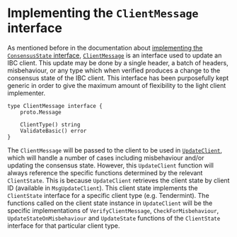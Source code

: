 <!--
order: 5
-->

# Implementing the `ClientMessage` interface

As mentioned before in the documentation about [implementing the `ConsensusState` interface](./consensus-state.md), [`ClientMessage`](https://github.com/cosmos/ibc-go/blob/main/modules/core/exported/client.go#L145) is an interface used to update an IBC client. This update may be done by a single header, a batch of headers, misbehaviour, or any type which when verified produces a change to the consensus state of the IBC client. This interface has been purposefully kept generic in order to give the maximum amount of flexibility to the light client implementer. 

```golang 
type ClientMessage interface {
	proto.Message

	ClientType() string
	ValidateBasic() error
}
```

The `ClientMessage` will be passed to the client to be used in [`UpdateClient`](https://github.com/cosmos/ibc-go/blob/57da75a70145409247e85365b64a4b2fc6ddad2f/modules/core/02-client/keeper/client.go#L53), which will handle a number of cases including misbehaviour and/or updating the consensus state. However, this `UpdateClient` function will always reference the specific functions determined by the relevant `ClientState`. This is because `UpdateClient` retrieves the client state by client ID (available in `MsgUpdateClient`). This client state implements the `ClientState` interface for a specific client type (e.g. Tendermint). The functions called on the client state instance in `UpdateClient` will be the specific implementations of `VerifyClientMessage`, `CheckForMisbehaviour`, `UpdateStateOnMisbehaviour` and `UpdateState` functions of the `ClientState` interface for that particular client type.